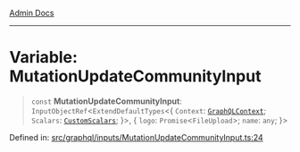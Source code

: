 [Admin Docs](/)

***

# Variable: MutationUpdateCommunityInput

> `const` **MutationUpdateCommunityInput**: `InputObjectRef`\<`ExtendDefaultTypes`\<\{ `Context`: [`GraphQLContext`](../../../context/type-aliases/GraphQLContext.md); `Scalars`: [`CustomScalars`](../../../scalars/type-aliases/CustomScalars.md); \}\>, \{ `logo`: `Promise`\<`FileUpload`\>; `name`: `any`; \}\>

Defined in: [src/graphql/inputs/MutationUpdateCommunityInput.ts:24](https://github.com/NishantSinghhhhh/talawa-api/blob/80d33ad4356836957a519774ac35d2e1e92179d5/src/graphql/inputs/MutationUpdateCommunityInput.ts#L24)
